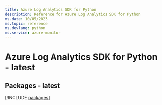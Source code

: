 ```yaml
---
title: Azure Log Analytics SDK for Python
description: Reference for Azure Log Analytics SDK for Python
ms.date: 10/05/2023
ms.topic: reference
ms.devlang: python
ms.service: azure-monitor
---
```

# Azure Log Analytics SDK for Python - latest
## Packages - latest
[!INCLUDE [packages](log-analytics-index.md)]